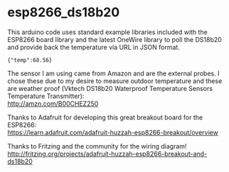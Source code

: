 # esp8266_ds18b20
This arduino code uses standard example libraries included with the ESP8266 board library and the latest OneWire library to poll the DS18b20 and provide back the temperature via URL in JSON format.

    {"temp":68.56}

The sensor I am using came from Amazon and are the external probes.  I chose these due to my desire to measure outdoor temperature and these are weather proof (Vktech DS18b20 Waterproof Temperature Sensors Temperature Transmitter):  
http://amzn.com/B00CHEZ250

Thanks to Adafruit for developing this great breakout board for the ESP8266:  
https://learn.adafruit.com/adafruit-huzzah-esp8266-breakout/overview

Thanks to Fritzing and the community for the wiring diagram!  
http://fritzing.org/projects/adafruit-huzzah-esp8266-breakout-and-ds18b20
